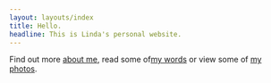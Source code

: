 ```yaml
---
layout: layouts/index
title: Hello.
headline: This is Linda's personal website.
---
```

Find out more [about me](), read some of[my words]() or view some of [my photos]().
